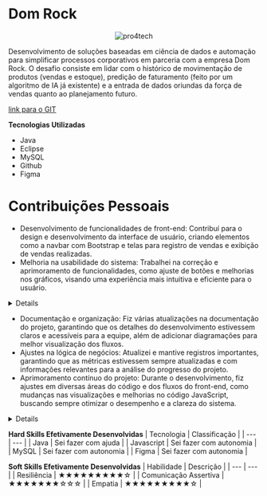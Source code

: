 # Dom Rock  
<div align="center"> 
<img width="300px" title="pro4tech" src="https://github.com/beatricelopes/Dom-Rock/raw/main/doc/Assets/logo02.png"/>
</div>

Desenvolvimento de soluções baseadas em ciência de dados e automação para simplificar processos corporativos em parceria com a empresa Dom Rock. O desafio consiste em lidar com o histórico de movimentação de produtos (vendas e estoque), predição de faturamento (feito por um algoritmo de IA já existente) e a entrada de dados oriundas da força de vendas quanto ao planejamento futuro. 

[link para o GIT](https://github.com/Thunder53/Dom-Rock) <br />

**Tecnologias Utilizadas**
- Java <br />
- Eclipse <br />
- MySQL <br />
- Github <br />
- Figma <br />

# Contribuições Pessoais
- Desenvolvimento de funcionalidades de front-end: Contribuí para o design e desenvolvimento da interface de usuário, criando elementos como a navbar com Bootstrap e telas para registro de vendas e exibição de vendas realizadas.
- Melhoria na usabilidade do sistema: Trabalhei na correção e aprimoramento de funcionalidades, como ajuste de botões e melhorias nos gráficos, visando uma experiência mais intuitiva e eficiente para o usuário.

<details>

```
<!DOCTYPE html>
<html lang="pt-br">
<head>
    <meta charset="UTF-8">
    <meta http-equiv="X-UA-Compatible" content="IE=edge">
    <meta name="viewport" content="width=device-width, initial-scale=1.0">
    <link rel='stylesheet' href='https://maxcdn.bootstrapcdn.com/bootstrap/3.2.0/css/bootstrap.min.css'>
    <link rel='stylesheet' href='https://cdn.oesmith.co.uk/morris-0.5.1.css'>
    <link rel="stylesheet" href="../styles css/adminCharts.css">
    <title>Dom Rock</title>
</head>
<body>
    <header class="cabecalho">
        <img class="cabecalho__logo" src="../assets/logo-domrock.png" alt="Logo Dom Rock">
        <nav class="cabecalho__nav">
            <a class="cabecalho__home"  href="">Home</a>
            <a class="cabecalho__home"  href="adminCharts.html">Dashboard</a>
            <a class="cabecalho__home"  href="formCliente.html">Cadastro</a>
        </nav>
    </header>
    <br>
    <div class"row">
        <div class="col-sm-6 text-center">
          <label class="label label-success">Area Chart</label>
          <div id="area-chart" ></div>
        </div>
        <div class="col-sm-6 text-center">
           <label class="label label-success">Line Chart</label>
          <div id="line-chart"></div>
        </div>
    </div>
    <br>
    <div class="row">
        <div  class="col-sm-6 text-center">
           <label class="label label-success">Bar Chart</label>
          <div id="bar-chart" ></div>
        </div>
        <div class="col-sm-6 text-center">
           <label class="label label-success">Bar stacked</label>
          <div id="stacked" ></div>
        </div>
    </div>
</body>
<script src='https://ajax.googleapis.com/ajax/libs/jquery/1.9.0/jquery.min.js'></script>
<script src='https://cdnjs.cloudflare.com/ajax/libs/raphael/2.1.2/raphael-min.js'></script>
<script src='https://cdnjs.cloudflare.com/ajax/libs/morris.js/0.5.0/morris.min.js'></script>
<script src="../js/chartAdmin.js"></script>
</html> 
```
```
var ctxL = document.getElementById("lineChart").getContext('2d');
var myLineChart = new Chart(ctxL, {
  type: 'line',
  data: {
    labels: ["January", "February", "March", "April", "May", "June", "July"],
    datasets: [{
      label: "My First dataset",
      data: [65, 59, 80, 81, 56, 55, 40],
      backgroundColor: [
        'rgba(105, 0, 132, .2)',
      ],
      borderColor: [
        'rgba(200, 99, 132, .7)',
      ],
      borderWidth: 2
    },
    {
      label: "My Second dataset",
      data: [28, 48, 40, 19, 86, 27, 90],
      backgroundColor: [
        'rgba(0, 137, 132, .2)',
      ],
      borderColor: [
        'rgba(0, 10, 130, .7)',
      ],
      borderWidth: 2
    }
    ]
  },
  options: {
    responsive: true
  }
});
```
```
fetch("http://localhost:8080/venda/acima-meta")
.then(function (response) {
    return response.json();
  })
  .then(function (data) {
    var dados = data.map(function (item) {
      return { y: item.quant_vendida, a: item.fk_usuario_id };
    });
    var config = {
      data: dados,
      xkey: "y",
      ykeys: "a",
      labels: ["Total"],
      fillOpacity: 0.6,
      hideHover: "auto",
      behaveLikeLine: true,
      resize: true,
      pointFillColors: ["#ffffff"],
      pointStrokeColors: ["black"],
      lineColors: ["blue"],
    };
    config.element = "stacked";
    config.stacked = true;
    Morris.Bar(config);
  })
  .catch(function (error) {
    console.log(error);
  });
```
```
 fetch(`http://localhost:8080/venda/vendedorHistorico/${localStorage.getItem('id')}`)
  .then(function (response) {
    return response.json();
  })
  .then(function (data) {
    console.log(data)
    var dados = data.map(function (item) {
      return { y: item.quant_estimada, a: item.quant_vendida };
    });
    var config = {
      data: dados,
      xkey: "y",
      ykeys: "a",
      labels: ["Quantidade estimada","Quantidade vendida"],
      fillOpacity: 0.6,
      hideHover: "auto",
      behaveLikeLine: true,
      resize: true,
      pointFillColors: ["#ffffff"],
      pointStrokeColors: ["black"],
      lineColors: ["blue"],
    };
    config.element = "historico";
    config.stacked = true;
    Morris.Bar(config);
  })
  .catch(function (error) {
    console.log(error);
  });
```

</details>


- Documentação e organização: Fiz várias atualizações na documentação do projeto, garantindo que os detalhes do desenvolvimento estivessem claros e acessíveis para a equipe, além de adicionar diagramações para melhor visualização dos fluxos.
- Ajustes na lógica de negócios: Atualizei e mantive registros importantes, garantindo que as métricas estivessem sempre atualizadas e com informações relevantes para a análise do progresso do projeto.
- Aprimoramento contínuo do projeto: Durante o desenvolvimento, fiz ajustes em diversas áreas do código e dos fluxos do front-end, como mudanças nas visualizações e melhorias no código JavaScript, buscando sempre otimizar o desempenho e a clareza do sistema.  <br />

<details>

![sprint1](assets/sprint1.png)
![sprint2](assets/sprint2.png)
![sprint3](assets/sprint3.png)
![user stories](assets/user-stories.png)

</details>


**Hard Skills Efetivamente Desenvolvidas**
| Tecnologia | Classificação |
| --- | --- |
| Java | Sei fazer com ajuda |
| Javascript | Sei fazer com autonomia |
| MySQL | Sei fazer com autonomia |
| Figma | Sei fazer com autonomia |

**Soft Skills Efetivamente Desenvolvidas**
| Habilidade | Descrição |
| --- | --- |
| Resiliência | ★★★★★★★★★☆ |
| Comunicação Assertiva | ★★★★★★★☆☆☆ |
| Empatia | ★★★★★★★★★☆ |
